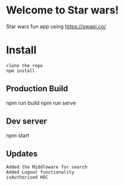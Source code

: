 # Welcome to Star wars!
Star wars fun app using https://swapi.co/

# Install
	clone the repo
	npm install
	

## Production Build

npm run build
npm run serve

## Dev server

npm start

## Updates
	Added the Middleware for search 
	Added Logout functionality
	isAuthorised HOC




